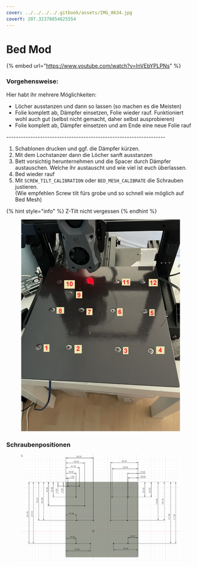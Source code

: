 ```yaml
---
cover: ../../../../.gitbook/assets/IMG_8634.jpg
coverY: 207.32378854625554
---
```


# Bed Mod

{% embed url="https://www.youtube.com/watch?v=InVEbYPLPNs" %}



### Vorgehensweise:

Hier habt ihr mehrere Möglichkeiten:

* Löcher ausstanzen und dann so lassen (so machen es die Meisten)
* Folie komplett ab, Dämpfer einsetzen, Folie wieder rauf. Funktioniert wohl auch gut (selbst nicht gemacht, daher selbst ausprobieren)
* Folie komplett ab, Dämpfer einsetzen und am Ende eine neue Folie rauf&#x20;

\------------------------------------------------------------------

1. Schablonen drucken und ggf. die Dämpfer kürzen.
2. Mit dem Lochstanzer dann die Löcher sanft ausstanzen
3. Bett vorsichtig herunternehmen und die Spacer durch Dämpfer austauschen. Welche ihr austauscht und wie viel ist euch überlassen.
4. Bed wieder rauf
5. Mit `SCREW_TILT_CALIBRATION` oder `BED_MESH_CALIBRATE` die Schrauben justieren.\
   (Wie empfehlen Screw tilt fürs grobe und so schnell wie möglich auf Bed Mesh)

{% hint style="info" %}
Z-Tilt nicht vergessen
{% endhint %}



<figure><img src="../../../../.gitbook/assets/schraubenpositionen.jpg" alt=""><figcaption></figcaption></figure>

### Schraubenpositionen

<figure><img src="../../../../.gitbook/assets/Schraubenabmessung.png" alt=""><figcaption></figcaption></figure>
